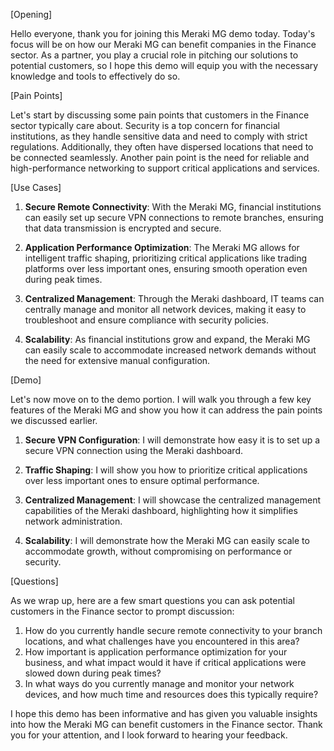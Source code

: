 [Opening]

Hello everyone, thank you for joining this Meraki MG demo today. Today's focus will be on how our Meraki MG can benefit companies in the Finance sector. As a partner, you play a crucial role in pitching our solutions to potential customers, so I hope this demo will equip you with the necessary knowledge and tools to effectively do so.

[Pain Points]

Let's start by discussing some pain points that customers in the Finance sector typically care about. Security is a top concern for financial institutions, as they handle sensitive data and need to comply with strict regulations. Additionally, they often have dispersed locations that need to be connected seamlessly. Another pain point is the need for reliable and high-performance networking to support critical applications and services.

[Use Cases]

1. **Secure Remote Connectivity**: With the Meraki MG, financial institutions can easily set up secure VPN connections to remote branches, ensuring that data transmission is encrypted and secure.

2. **Application Performance Optimization**: The Meraki MG allows for intelligent traffic shaping, prioritizing critical applications like trading platforms over less important ones, ensuring smooth operation even during peak times.

3. **Centralized Management**: Through the Meraki dashboard, IT teams can centrally manage and monitor all network devices, making it easy to troubleshoot and ensure compliance with security policies.

4. **Scalability**: As financial institutions grow and expand, the Meraki MG can easily scale to accommodate increased network demands without the need for extensive manual configuration.

[Demo]

Let's now move on to the demo portion. I will walk you through a few key features of the Meraki MG and show you how it can address the pain points we discussed earlier.

1. **Secure VPN Configuration**: I will demonstrate how easy it is to set up a secure VPN connection using the Meraki dashboard.

2. **Traffic Shaping**: I will show you how to prioritize critical applications over less important ones to ensure optimal performance.

3. **Centralized Management**: I will showcase the centralized management capabilities of the Meraki dashboard, highlighting how it simplifies network administration.

4. **Scalability**: I will demonstrate how the Meraki MG can easily scale to accommodate growth, without compromising on performance or security.

[Questions]

As we wrap up, here are a few smart questions you can ask potential customers in the Finance sector to prompt discussion:

1. How do you currently handle secure remote connectivity to your branch locations, and what challenges have you encountered in this area?
2. How important is application performance optimization for your business, and what impact would it have if critical applications were slowed down during peak times?
3. In what ways do you currently manage and monitor your network devices, and how much time and resources does this typically require?

I hope this demo has been informative and has given you valuable insights into how the Meraki MG can benefit customers in the Finance sector. Thank you for your attention, and I look forward to hearing your feedback.